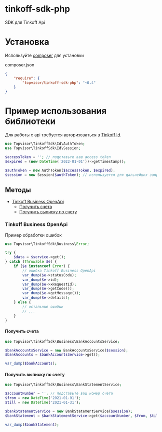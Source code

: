 # tinkoff-sdk-php

SDK для Tinkoff Api

# Установка

Используйте [composer](https://getcomposer.org/) для установки

composer.json
```json
{
    "require": {
        "topvisor/tinkoff-sdk-php": "~0.4"
    }
}
```

# Пример использования библиотеки

Для работы с api требуется авторизоваться в [Tinkoff Id](https://business.tinkoff.ru/openapi/docs#section/Avtorizaciya-v-Tinkoff-Id).

```php
use Topvisor\TinkoffSdk\Id\AuthToken;
use Topvisor\TinkoffSdk\Id\Session;

$accessToken = ''; // подставьте ваш access token
$expired = (new DateTime('2022-01-01'))->getTimestamp();

$authToken = new AuthToken($accessToken, $expired);
$session = new Session($authToken); // используется для дальнейших запросов к api
```

## Методы

* [Tinkoff Business OpenApi](#tinkoff-business-openapi)
    * [Получить счета](#получить-счета)
    * [Получить выписку по счету](#получить-выписку-по-счету)

### Tinkoff Business OpenApi

Пример обработки ошибок

```php
use Topvisor\TinkoffSdk\Business\Error;

try {
	$data = $service->get();
} catch (Throwable $e) {
    if ($e instanceof Error) {
        // ошибка Tinkoff Business OpenApi
        var_dump($e->statusCode);
        var_dump($e->id);
        var_dump($e->xRequestId);
        var_dump($e->getCode());
        var_dump($e->getMessage());
        var_dump($e->details);
    } else {
        // остальные ошибки
        // ...
    }
} 
```

#### Получить счета

```php
use Topvisor\TinkoffSdk\Business\BankAccountsService;

$bankAccountsService = new BankAccountsService($session);
$bankAccounts = $bankAccountsService->get();

var_dump($bankAccounts);
```

#### Получить выписку по счету

```php
use Topvisor\TinkoffSdk\Business\BankStatementService;

$accountNumber = ''; // подставьте ваш номер счета
$from = new DateTime('2021-01-01');
$till = new DateTime('2021-01-31');

$bankStatementService = new BankStatementService($session);
$bankStatement = $bankStatementService->get($accountNumber, $from, $till);

var_dump($bankStatement);
```